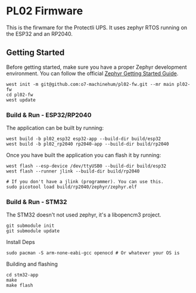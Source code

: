 # PL02 Firmware
This is the firwmare for the Protectli UPS. It uses zephyr RTOS running on the ESP32 and an RP2040.

## Getting Started
Before getting started, make sure you have a proper Zephyr development
environment. You can follow the official
[Zephyr Getting Started Guide](https://docs.zephyrproject.org/latest/develop/getting_started/index.html).

```shell
west init -m git@github.com:o7-machinehum/pl02-fw.git --mr main pl02-fw
cd pl02-fw
west update
```

### Build & Run - ESP32/RP2040
The application can be built by running:

```shell
west build -b pl02_esp32 esp32-app --build-dir build/esp32
west build -b pl02_rp2040 rp2040-app --build-dir build/rp2040
```

Once you have built the application you can flash it by running:

```shell
west flash --esp-device /dev/ttyUSB0 --build-dir build/esp32
west flash --runner jlink --build-dir build/rp2040
```

```shell
# If you don't have a jlink (programmer). You can use this.
sudo picotool load build/rp2040/zephyr/zephyr.elf
```

### Build & Run - STM32
The STM32 doesn't not used zephyr, it's a libopencm3 project.
```shell
git submodule init
git submodule update
```

Install Deps
```shell
sudo pacman -S arm-none-eabi-gcc openocd # Or whatever your OS is
```

Building and flashing
```shell
cd stm32-app
make
make flash
```
